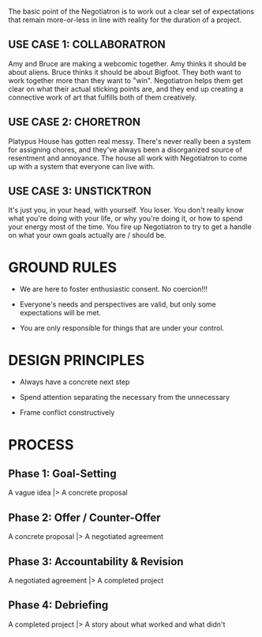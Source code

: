 The basic point of the Negotiatron is to work out a clear set of expectations that remain more-or-less in line with reality for the duration of a project.


## USE CASE 1: COLLABORATRON

Amy and Bruce are making a webcomic together. Amy thinks it should be about aliens. Bruce thinks it should be about Bigfoot. They both want to work together more than they want to "win". Negotiatron helps them get clear on what their actual sticking points are, and they end up creating a connective work of art that fulfills both of them creatively.

## USE CASE 2: CHORETRON

Platypus House has gotten real messy. There's never really been a system for assigning chores, and they've always been a disorganized source of resentment and annoyance. The house all work with Negotiatron to come up with a system that everyone can live with.

## USE CASE 3: UNSTICKTRON

It's just you, in your head, with yourself. You loser. You don't really know what you're doing with your life, or why you're doing it, or how to spend your energy most of the time. You fire up Negotiatron to try to get a handle on what your own goals actually are / should be.


# GROUND RULES

* We are here to foster enthusiastic consent. No coercion!!!

* Everyone's needs and perspectives are valid, but only some expectations will be met.

* You are only responsible for things that are under your control.


# DESIGN PRINCIPLES

* Always have a concrete next step

* Spend attention separating the necessary from the unnecessary

* Frame conflict constructively


# PROCESS

## Phase 1: Goal-Setting

A vague idea |> A concrete proposal

## Phase 2: Offer / Counter-Offer

A concrete proposal |> A negotiated agreement

## Phase 3: Accountability & Revision

A negotiated agreement |> A completed project

## Phase 4: Debriefing

A completed project |> A story about what worked and what didn't